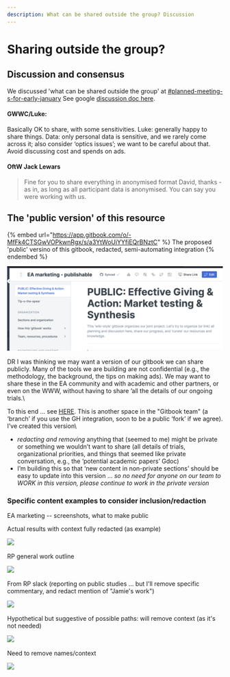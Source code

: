 ```yaml
---
description: What can be shared outside the group? Discussion
---
```


# Sharing outside the group?

## Discussion and consensus

We discussed 'what can be shared outside the group' at [#planned-meeting-s-for-early-january](../../../tip-o-the-spear.md#planned-meeting-s-for-early-january "mention") See google [discussion  doc here](https://docs.google.com/document/d/1WCvQq7HEHDzJ\_DcvejzM9Y67hFr9UHYaBXVY260Dlj4/edit).

#### GWWC/Luke:

Basically OK to share, with some sensitivities. Luke: generally happy to share things. Data: only personal data is sensitive, and we rarely come across it; also consider ‘optics issues’; we want to be careful about that. Avoid discussing cost and spends on ads.

#### OftW Jack Lewars

> Fine for you to share everything in anonymised format David, thanks - as in, as long as all participant data is anonymised. You can say you were working with us.&#x20;



## The 'public version' of this resource

{% embed url="https://app.gitbook.com/o/-MfFk4CTSGwVOPkwnRgx/s/a3YtWoUiYYfiEQrBNztC" %}
The proposed 'public' versino of this gitbook, redacted, semi-automating integration
{% endembed %}

![](<../../../.gitbook/assets/image (14) (1).png>)

DR I was thinking we may want a version of our gitbook we can share publicly. Many of the tools we are building are not confidential (e.g., the methodology, the background, the tips on making ads). We may want to share these in the EA community and with academic and other partners, or even on the WWW, without having to share ’all the details of our ongoing trials.\\

To this end … see [HERE](https://effective-giving-marketing.gitbook.io/untitled/lZF4xKeC9iVglophCgV8/). This is another space in the "Gitbook team" (a ‘branch’ if you use the GH integration, soon to be a public ‘fork’ if we agree). I’ve created this version\\

* _redacting and removing_ anything that (seemed to me) might be private or something we wouldn’t want to share (all details of trials, organizational priorities, and things that seemed like private conversation, e.g., the ‘potential academic papers’ Gdoc)
* I’m building this so that ‘new content in non-private sections’ should be easy to update into this version … _so no need for anyone on our team to WORK in this version, please continue to work in the private version_

### Specific content examples to consider inclusion/redaction

EA marketing -- screenshots, what to make public



Actual results with context fully redacted (as example)

![](https://lh4.googleusercontent.com/OZbDzh\_S-7eUTwXc8SnGNXxJfNzaJegyvDJt8dMNDcDoKco2q-JSSEJi5f466P934xtliyYmsjsqdxXIpx9XQkWupSfnjr8oUzYM4OcWbl\_b\_eFY-HRiBgAFHUgLyzcT9Ph\_gc2d)

RP general work outline

![](https://lh6.googleusercontent.com/DnZPH280iFtnB\_TCRXnEqVfxlw4Dgv1yihFtO4cIW8rJgaLq-c-X0ly\_\_XFqa6SUvdeQswA1R4ICWQfeeS3VFN84eoIoENEuPF5q082ib8q\_MF8K-93nrlXdQTlno2aHG9yxIFh-)

From RP slack (reporting on public studies ... but I'll remove specific commentary, and redact mention of "Jamie's work")

![](https://lh6.googleusercontent.com/Ezw0UgRajcBfXJHIkKBrbnB6YhK1-4v6-dnpmdgfTEIgFD6MsxuVUwGTopjgsLLKP7KmScjgpPpwIqb3CkAL\_IsVI8nfcicxxLgd-txWb1j05bVhq7y4xmR5h5KUxeELl7dfogng)

Hypothetical but suggestive of possible paths: will remove context (as it's not needed)

![](https://lh5.googleusercontent.com/vj0zqr3eXPLqxjC8LKpUVjsG7dk53NoUvuwtoMfXYjfGpGKuUcml-GbiyqPKV9Mr\_aBk3q0VRmtG4q\_T4FgpIk\_t0904RMlrvcqHyYfBtLEW6q3P3drTWLYOLiAkrM8k66kNCFdl)

Need to remove names/context

![](https://lh6.googleusercontent.com/oc7LvvQX27KtuXGEK3QU4Ieus3-B6oWyZ6Kr\_YlGl7BY5ovMV\_qIDExSSc7Ato9CzR5jnOP0HBWfamoIJ0y8mkUN4sXdIn3IJ7MronG92VSjZm3VDwu7eCDZB\_ojYf\_Qqu8iQUnr)
